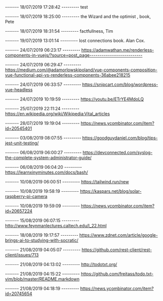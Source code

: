 
------- 18/07/2019 17:28:42 ---------
test

------- 18/07/2019 18:25:00 ---------
the Wizard and the optimist , book, Pete

------- 18/07/2019 18:31:54 ---------
factfullness, Tim

------- 19/07/2019 13:01:14 ---------
lost connections book. Alan Cox. 

------- 24/07/2019 06:23:17 ---------
https://adamwathan.me/renderless-components-in-vuejs/?source=post_page---------------------------

------- 24/07/2019 06:29:47 ---------
https://medium.com/@adamorlowskipoland/vue-components-composition-vue-functional-api-vs-renderless-components-36abee218215

------- 24/07/2019 06:33:57 ---------
https://snipcart.com/blog/wordpress-vue-headless

------- 24/07/2019 10:19:59 ---------
https://youtu.be/ETrYE4MdoLQ

------- 25/07/2019 22:11:24 ---------
https://en.wikipedia.org/wiki/Wikipedia:Vital_articles

------- 28/07/2019 19:19:04 ---------
https://news.ycombinator.com/item?id=20545401

------- 03/08/2019 08:07:55 ---------
https://goodguydaniel.com/blog/tips-jest-unit-testing/

------- 06/08/2019 06:00:27 ---------
https://devconnected.com/syslog-the-complete-system-administrator-guide/

------- 06/08/2019 06:04:20 ---------
https://learnxinyminutes.com/docs/bash/

------- 10/08/2019 06:00:51 ---------
https://tailwind.run/new

------- 10/08/2019 19:58:19 ---------
https://kaspars.net/blog/solar-raspberry-pi-camera

------- 10/08/2019 19:59:09 ---------
https://news.ycombinator.com/item?id=20657224

------- 15/08/2019 06:07:15 ---------
http://www.feynmanlectures.caltech.edu/I_22.html

------- 18/08/2019 19:17:57 ---------
https://www.zdnet.com/article/google-brings-ai-to-studying-with-socratic/

------- 21/08/2019 04:05:07 ---------
https://github.com/rest-client/rest-client/issues/713

------- 21/08/2019 04:13:02 ---------
http://todotxt.org/

------- 21/08/2019 04:15:22 ---------
https://github.com/freitass/todo.txt-vim/blob/master/README.markdown

------- 21/08/2019 04:18:19 ---------
https://news.ycombinator.com/item?id=20745654
